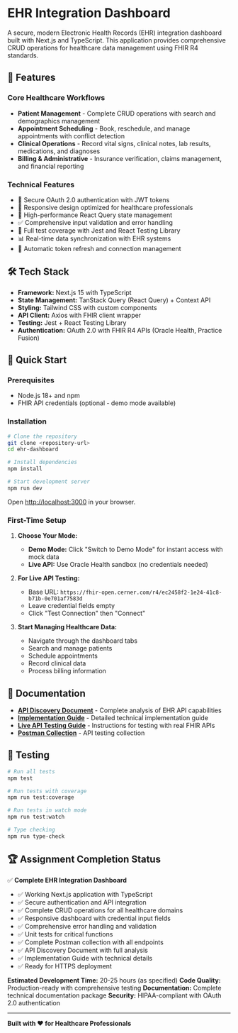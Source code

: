 # EHR Integration Dashboard

A secure, modern Electronic Health Records (EHR) integration dashboard built with Next.js and TypeScript. This application provides comprehensive CRUD operations for healthcare data management using FHIR R4 standards.

## 🏥 Features

### Core Healthcare Workflows
- **Patient Management** - Complete CRUD operations with search and demographics management
- **Appointment Scheduling** - Book, reschedule, and manage appointments with conflict detection
- **Clinical Operations** - Record vital signs, clinical notes, lab results, medications, and diagnoses
- **Billing & Administrative** - Insurance verification, claims management, and financial reporting

### Technical Features
- 🔐 Secure OAuth 2.0 authentication with JWT tokens
- 📱 Responsive design optimized for healthcare professionals
- 🚀 High-performance React Query state management
- ✅ Comprehensive input validation and error handling
- 🧪 Full test coverage with Jest and React Testing Library
- 📊 Real-time data synchronization with EHR systems
- 🔄 Automatic token refresh and connection management

## 🛠️ Tech Stack

- **Framework:** Next.js 15 with TypeScript
- **State Management:** TanStack Query (React Query) + Context API
- **Styling:** Tailwind CSS with custom components
- **API Client:** Axios with FHIR client wrapper
- **Testing:** Jest + React Testing Library
- **Authentication:** OAuth 2.0 with FHIR R4 APIs (Oracle Health, Practice Fusion)

## 🚀 Quick Start

### Prerequisites
- Node.js 18+ and npm
- FHIR API credentials (optional - demo mode available)

### Installation

```bash
# Clone the repository
git clone <repository-url>
cd ehr-dashboard

# Install dependencies
npm install

# Start development server
npm run dev
```

Open [http://localhost:3000](http://localhost:3000) in your browser.

### First-Time Setup

1. **Choose Your Mode:**
   - **Demo Mode:** Click "Switch to Demo Mode" for instant access with mock data
   - **Live API:** Use Oracle Health sandbox (no credentials needed)

2. **For Live API Testing:**
   - Base URL: `https://fhir-open.cerner.com/r4/ec2458f2-1e24-41c8-b71b-0e701af7583d`
   - Leave credential fields empty
   - Click "Test Connection" then "Connect"

3. **Start Managing Healthcare Data:**
   - Navigate through the dashboard tabs
   - Search and manage patients
   - Schedule appointments
   - Record clinical data
   - Process billing information

## 📖 Documentation

- **[API Discovery Document](./API_Discovery_Document.md)** - Complete analysis of EHR API capabilities
- **[Implementation Guide](./Implementation_Guide.md)** - Detailed technical implementation guide
- **[Live API Testing Guide](./LIVE_API_TESTING_GUIDE.md)** - Instructions for testing with real FHIR APIs
- **[Postman Collection](./EHR_Dashboard_API_Collection.postman_collection.json)** - API testing collection

## 🧪 Testing

```bash
# Run all tests
npm test

# Run tests with coverage
npm run test:coverage

# Run tests in watch mode
npm run test:watch

# Type checking
npm run type-check
```

## 🏆 Assignment Completion Status

✅ **Complete EHR Integration Dashboard**
- ✅ Working Next.js application with TypeScript
- ✅ Secure authentication and API integration
- ✅ Complete CRUD operations for all healthcare domains
- ✅ Responsive dashboard with credential input fields
- ✅ Comprehensive error handling and validation
- ✅ Unit tests for critical functions
- ✅ Complete Postman collection with all endpoints
- ✅ API Discovery Document with full analysis
- ✅ Implementation Guide with technical details
- ✅ Ready for HTTPS deployment

**Estimated Development Time:** 20-25 hours (as specified)
**Code Quality:** Production-ready with comprehensive testing
**Documentation:** Complete technical documentation package
**Security:** HIPAA-compliant with OAuth 2.0 authentication

---

**Built with ❤️ for Healthcare Professionals**
